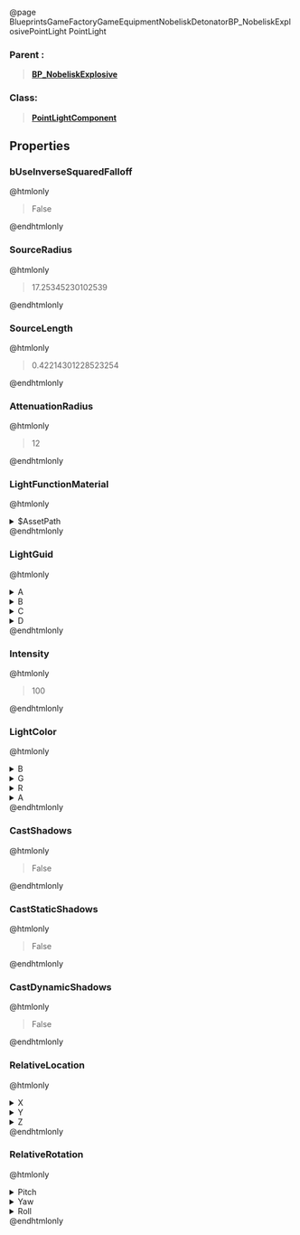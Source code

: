 @page BlueprintsGameFactoryGameEquipmentNobeliskDetonatorBP_NobeliskExplosivePointLight PointLight
### Parent :
<b><a href="_blueprints_game_factory_game_equipment_nobelisk_detonator_b_p__nobelisk_explosive.html"><blockquote>BP_NobeliskExplosive</blockquote></a></b>
### Class:
<b><a href="_class_script_point_light_component.html"><blockquote>PointLightComponent</blockquote></a></b>
## Properties
### bUseInverseSquaredFalloff
@htmlonly
<blockquote>False</blockquote>
@endhtmlonly

### SourceRadius
@htmlonly
<blockquote>17.25345230102539</blockquote>
@endhtmlonly

### SourceLength
@htmlonly
<blockquote>0.42214301228523254</blockquote>
@endhtmlonly

### AttenuationRadius
@htmlonly
<blockquote>12</blockquote>
@endhtmlonly

### LightFunctionMaterial
@htmlonly
<details>
 <summary>$AssetPath</summary>
<b><a href="_blueprints_game_factory_game_equipment_object_scanner_material_flickering_light2.html"><blockquote>FlickeringLight2</blockquote></a></b>
</details>
@endhtmlonly

### LightGuid
@htmlonly
<details>
 <summary>A</summary>
<blockquote>-1489511573</blockquote>
</details>
<details>
 <summary>B</summary>
<blockquote>1225459884</blockquote>
</details>
<details>
 <summary>C</summary>
<blockquote>-2076120173</blockquote>
</details>
<details>
 <summary>D</summary>
<blockquote>2119778593</blockquote>
</details>
@endhtmlonly

### Intensity
@htmlonly
<blockquote>100</blockquote>
@endhtmlonly

### LightColor
@htmlonly
<details>
 <summary>B</summary>
<blockquote>0</blockquote>
</details>
<details>
 <summary>G</summary>
<blockquote>79</blockquote>
</details>
<details>
 <summary>R</summary>
<blockquote>255</blockquote>
</details>
<details>
 <summary>A</summary>
<blockquote>255</blockquote>
</details>
@endhtmlonly

### CastShadows
@htmlonly
<blockquote>False</blockquote>
@endhtmlonly

### CastStaticShadows
@htmlonly
<blockquote>False</blockquote>
@endhtmlonly

### CastDynamicShadows
@htmlonly
<blockquote>False</blockquote>
@endhtmlonly

### RelativeLocation
@htmlonly
<details>
 <summary>X</summary>
<blockquote>-8.248250007629395</blockquote>
</details>
<details>
 <summary>Y</summary>
<blockquote>2.8808557987213135</blockquote>
</details>
<details>
 <summary>Z</summary>
<blockquote>7.032583713531494</blockquote>
</details>
@endhtmlonly

### RelativeRotation
@htmlonly
<details>
 <summary>Pitch</summary>
<blockquote>-6.830188794992864e-06</blockquote>
</details>
<details>
 <summary>Yaw</summary>
<blockquote>89.9999771118164</blockquote>
</details>
<details>
 <summary>Roll</summary>
<blockquote>2.414836444586399e-06</blockquote>
</details>
@endhtmlonly

